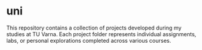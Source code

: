 # uni
This repository contains a collection of projects developed during my studies at TU Varna. Each project folder represents individual assignments, labs, or personal explorations completed across various courses.
